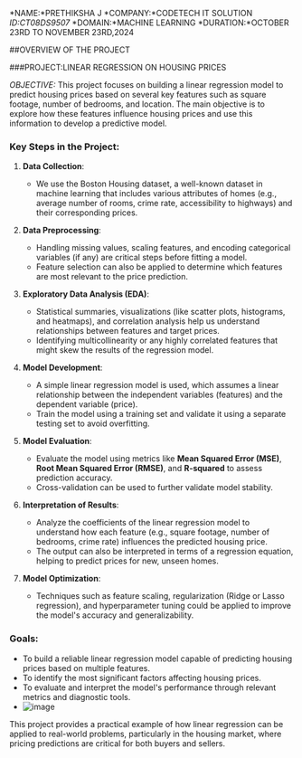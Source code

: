 *NAME:*PRETHIKSHA J
*COMPANY:*CODETECH IT SOLUTION
*ID:CT08DS9507*
*DOMAIN:*MACHINE LEARNING
*DURATION:*OCTOBER 23RD TO NOVEMBER 23RD,2024

##OVERVIEW OF THE PROJECT

###PROJECT:LINEAR REGRESSION ON HOUSING PRICES

*OBJECTIVE:*
This project focuses on building a linear regression model to predict housing prices based on several key features such as square footage, number of bedrooms, and location. The main objective is to explore how these features influence housing prices and use this information to develop a predictive model.

### Key Steps in the Project:

1. **Data Collection**: 
   - We use the Boston Housing dataset, a well-known dataset in machine learning that includes various attributes of homes (e.g., average number of rooms, crime rate, accessibility to highways) and their corresponding prices.
  
2. **Data Preprocessing**:
   - Handling missing values, scaling features, and encoding categorical variables (if any) are critical steps before fitting a model.
   - Feature selection can also be applied to determine which features are most relevant to the price prediction.

3. **Exploratory Data Analysis (EDA)**:
   - Statistical summaries, visualizations (like scatter plots, histograms, and heatmaps), and correlation analysis help us understand relationships between features and target prices.
   - Identifying multicollinearity or any highly correlated features that might skew the results of the regression model.

4. **Model Development**:
   - A simple linear regression model is used, which assumes a linear relationship between the independent variables (features) and the dependent variable (price).
   - Train the model using a training set and validate it using a separate testing set to avoid overfitting.
  
5. **Model Evaluation**:
   - Evaluate the model using metrics like **Mean Squared Error (MSE)**, **Root Mean Squared Error (RMSE)**, and **R-squared** to assess prediction accuracy.
   - Cross-validation can be used to further validate model stability.

6. **Interpretation of Results**:
   - Analyze the coefficients of the linear regression model to understand how each feature (e.g., square footage, number of bedrooms, crime rate) influences the predicted housing price.
   - The output can also be interpreted in terms of a regression equation, helping to predict prices for new, unseen homes.

7. **Model Optimization**:
   - Techniques such as feature scaling, regularization (Ridge or Lasso regression), and hyperparameter tuning could be applied to improve the model's accuracy and generalizability.

### Goals:
- To build a reliable linear regression model capable of predicting housing prices based on multiple features.
- To identify the most significant factors affecting housing prices.
- To evaluate and interpret the model's performance through relevant metrics and diagnostic tools.
- ![image](https://github.com/user-attachments/assets/ab5def4a-0947-4228-a20c-f68759361316)



This project provides a practical example of how linear regression can be applied to real-world problems, particularly in the housing market, where pricing predictions are critical for both buyers and sellers.

